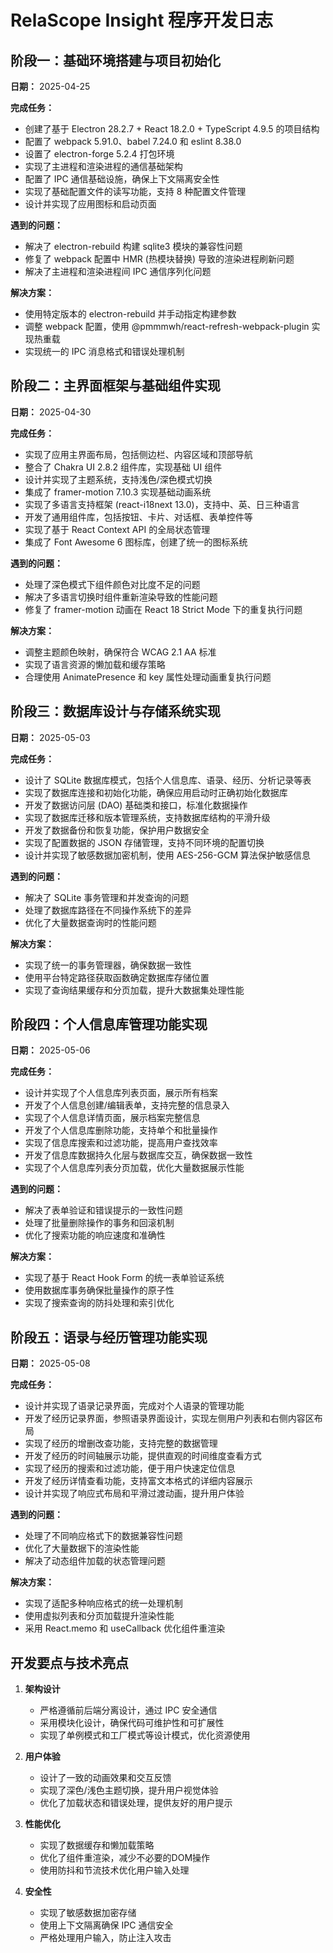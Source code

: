 # RelaScope Insight 程序开发日志

## 阶段一：基础环境搭建与项目初始化

**日期：** 2025-04-25

**完成任务：**
- 创建了基于 Electron 28.2.7 + React 18.2.0 + TypeScript 4.9.5 的项目结构
- 配置了 webpack 5.91.0、babel 7.24.0 和 eslint 8.38.0
- 设置了 electron-forge 5.2.4 打包环境
- 实现了主进程和渲染进程的通信基础架构
- 配置了 IPC 通信基础设施，确保上下文隔离安全性
- 实现了基础配置文件的读写功能，支持 8 种配置文件管理
- 设计并实现了应用图标和启动页面

**遇到的问题：**
- 解决了 electron-rebuild 构建 sqlite3 模块的兼容性问题
- 修复了 webpack 配置中 HMR (热模块替换) 导致的渲染进程刷新问题
- 解决了主进程和渲染进程间 IPC 通信序列化问题

**解决方案：**
- 使用特定版本的 electron-rebuild 并手动指定构建参数
- 调整 webpack 配置，使用 @pmmmwh/react-refresh-webpack-plugin 实现热重载
- 实现统一的 IPC 消息格式和错误处理机制

## 阶段二：主界面框架与基础组件实现

**日期：** 2025-04-30

**完成任务：**
- 实现了应用主界面布局，包括侧边栏、内容区域和顶部导航
- 整合了 Chakra UI 2.8.2 组件库，实现基础 UI 组件
- 设计并实现了主题系统，支持浅色/深色模式切换
- 集成了 framer-motion 7.10.3 实现基础动画系统
- 实现了多语言支持框架 (react-i18next 13.0)，支持中、英、日三种语言
- 开发了通用组件库，包括按钮、卡片、对话框、表单控件等
- 实现了基于 React Context API 的全局状态管理
- 集成了 Font Awesome 6 图标库，创建了统一的图标系统

**遇到的问题：**
- 处理了深色模式下组件颜色对比度不足的问题
- 解决了多语言切换时组件重新渲染导致的性能问题
- 修复了 framer-motion 动画在 React 18 Strict Mode 下的重复执行问题

**解决方案：**
- 调整主题颜色映射，确保符合 WCAG 2.1 AA 标准
- 实现了语言资源的懒加载和缓存策略
- 合理使用 AnimatePresence 和 key 属性处理动画重复执行问题

## 阶段三：数据库设计与存储系统实现

**日期：** 2025-05-03

**完成任务：**
- 设计了 SQLite 数据库模式，包括个人信息库、语录、经历、分析记录等表
- 实现了数据库连接和初始化功能，确保应用启动时正确初始化数据库
- 开发了数据访问层 (DAO) 基础类和接口，标准化数据操作
- 实现了数据库迁移和版本管理系统，支持数据库结构的平滑升级
- 开发了数据备份和恢复功能，保护用户数据安全
- 实现了配置数据的 JSON 存储管理，支持不同环境的配置切换
- 设计并实现了敏感数据加密机制，使用 AES-256-GCM 算法保护敏感信息

**遇到的问题：**
- 解决了 SQLite 事务管理和并发查询的问题
- 处理了数据库路径在不同操作系统下的差异
- 优化了大量数据查询时的性能问题

**解决方案：**
- 实现了统一的事务管理器，确保数据一致性
- 使用平台特定路径获取函数确定数据库存储位置
- 实现了查询结果缓存和分页加载，提升大数据集处理性能

## 阶段四：个人信息库管理功能实现

**日期：** 2025-05-06

**完成任务：**
- 设计并实现了个人信息库列表页面，展示所有档案
- 开发了个人信息创建/编辑表单，支持完整的信息录入
- 实现了个人信息详情页面，展示档案完整信息
- 开发了个人信息库删除功能，支持单个和批量操作
- 实现了信息库搜索和过滤功能，提高用户查找效率
- 开发了信息库数据持久化层与数据库交互，确保数据一致性
- 实现了个人信息库列表分页加载，优化大量数据展示性能

**遇到的问题：**
- 解决了表单验证和错误提示的一致性问题
- 处理了批量删除操作的事务和回滚机制
- 优化了搜索功能的响应速度和准确性

**解决方案：**
- 实现了基于 React Hook Form 的统一表单验证系统
- 使用数据库事务确保批量操作的原子性
- 实现了搜索查询的防抖处理和索引优化

## 阶段五：语录与经历管理功能实现

**日期：** 2025-05-08

**完成任务：**
- 设计并实现了语录记录界面，完成对个人语录的管理功能
- 开发了经历记录界面，参照语录界面设计，实现左侧用户列表和右侧内容区布局
- 实现了经历的增删改查功能，支持完整的数据管理
- 开发了经历的时间轴展示功能，提供直观的时间维度查看方式
- 实现了经历的搜索和过滤功能，便于用户快速定位信息
- 开发了经历详情查看功能，支持富文本格式的详细内容展示
- 设计并实现了响应式布局和平滑过渡动画，提升用户体验

**遇到的问题：**
- 处理了不同响应格式下的数据兼容性问题
- 优化了大量数据下的渲染性能
- 解决了动态组件加载的状态管理问题

**解决方案：**
- 实现了适配多种响应格式的统一处理机制
- 使用虚拟列表和分页加载提升渲染性能
- 采用 React.memo 和 useCallback 优化组件重渲染

## 开发要点与技术亮点

1. **架构设计**
   - 严格遵循前后端分离设计，通过 IPC 安全通信
   - 采用模块化设计，确保代码可维护性和可扩展性
   - 实现了单例模式和工厂模式等设计模式，优化资源使用

2. **用户体验**
   - 设计了一致的动画效果和交互反馈
   - 实现了深色/浅色主题切换，提升用户视觉体验
   - 优化了加载状态和错误处理，提供友好的用户提示

3. **性能优化**
   - 实现了数据缓存和懒加载策略
   - 优化了组件重渲染，减少不必要的DOM操作
   - 使用防抖和节流技术优化用户输入处理

4. **安全性**
   - 实现了敏感数据加密存储
   - 使用上下文隔离确保 IPC 通信安全
   - 严格处理用户输入，防止注入攻击 